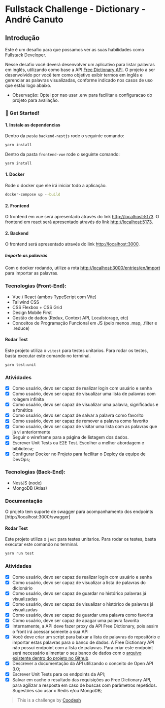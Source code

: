 # Fullstack Challenge - Dictionary - André Canuto

## Introdução

Este é um desafio para que possamos ver as suas habilidades como Fullstack Developer.

Nesse desafio você deverá desenvolver um aplicativo para listar palavras em inglês, utilizando como base a API [Free Dictionary API](https://dictionaryapi.dev/). O projeto a ser desenvolvido por você tem como objetivo exibir termos em inglês e gerenciar as palavras visualizadas, conforme indicado nos casos de uso que estão logo abaixo.

- Observação: Optei por nao usar .env para facilitar a configuracao do projeto para avaliação.

### 🚀 Get Started!

#### 1. Instale as dependencias

Dentro da pasta `backend-nestjs` rode o seguinte comando:

```bash
yarn install
```

Dentro da pasta `frontend-vue` rode o seguinte comando:

```bash
yarn install
```

#### 1. Docker

Rode o docker que ele irá iniciar todo a aplicação.

```cmd
docker-compose up --build
```

#### 2. Frontend

O frontend em vue será apresentado através do link [http://localhost:5173](http://localhost:5173).
O frontend em react será apresentado através do link [http://localhost:5173](http://localhost:5174).

#### 2. Backend

O frontend será apresentado através do link [http://localhost:3000](http://localhost:3000).

##### Importe as palavras

Com o docker rodando, utilize a rota [http://localhost:3000/entries/en/import](http://localhost:3000/entries/en/import) para importar as palavras.

### Tecnologias (Front-End):

- Vue / React (ambos TypeScript com Vite)
- Tailwind CSS
- CSS Flexbox + CSS Grid
- Design Mobile First
- Gestão de dados (Redux, Context API, Localstorage, etc)
- Conceitos de Programação Funcional em JS (pelo menos .map, .filter e .reduce)

#### Rodar Test

Este projeto utiliza o `vitest` para testes unitarios. Para rodar os testes, basta executar este comando no terminal.

```bash
yarn test:unit  
```

### Atividades

- [x] Como usuário, devo ser capaz de realizar login com usuário e senha
- [x] Como usuário, devo ser capaz de visualizar uma lista de palavras com rolagem infinita
- [x] Como usuário, devo ser capaz de visualizar uma palavra, significados e a fonética
- [x] Como usuário, devo ser capaz de salvar a palavra como favorito
- [x] Como usuário, devo ser capaz de remover a palavra como favorito
- [x] Como usuário, devo ser capaz de visitar uma lista com as palavras que já vi anteriormente
- [x] Seguir o wireframe para a página de listagem dos dados.
- [x] Escrever Unit Tests ou E2E Test. Escolher a melhor abordagem e biblioteca;
- [x] Configurar Docker no Projeto para facilitar o Deploy da equipe de DevOps;

### Tecnologias (Back-End):

- NestJS (node)
- MongoDB (Atlas)

### Documentação

O projeto tem suporte de swagger para acompanhamento dos endpoints [http://localhost:3000/swagger]

#### Rodar Test

Este projeto utiliza o `jest` para testes unitarios. Para rodar os testes, basta executar este comando no terminal.

```bash
yarn run test
```

### Atividades

- [x] Como usuário, devo ser capaz de realizar login com usuário e senha
- [x] Como usuário, devo ser capaz de visualizar a lista de palavras do dicionário
- [x] Como usuário, devo ser capaz de guardar no histórico palavras já visualizadas
- [x] Como usuário, devo ser capaz de visualizar o histórico de palavras já visualizadas
- [x] Como usuário, deve ser capaz de guardar uma palavra como favorita
- [x] Como usuário, deve ser capaz de apagar uma palavra favorita
- [x] Internamente, a API deve fazer proxy da API Free Dictionary, pois assim o front irá acessar somente a sua API
- [x] Você deve criar um script para baixar a lista de palavras do repositório e importar estas palavras para o banco de dados. A Free Dictionary API não possui endpoint com a lista de palavras. Para criar este endpoint será necessário alimentar o seu banco de dados com o [arquivo existente dentro do projeto no Github](https://github.com/meetDeveloper/freeDictionaryAPI/tree/master/meta/wordList).
- [x] Descrever a documentação da API utilizando o conceito de Open API 3.0;
- [x] Escrever Unit Tests para os endpoints da API;
- [x] Salvar em cache o resultado das requisições ao Free Dictionary API, para agilizar a resposta em caso de buscas com parâmetros repetidos. Sugestões são usar o Redis e/ou MongoDB;

>  This is a challenge by [Coodesh](https://coodesh.com/)